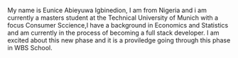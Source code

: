My name is Eunice Abieyuwa Igbinedion, I am from Nigeria and i am currently a masters student at the Technical University of Munich with a focus Consumer Sccience,I have a background in Economics and Statistics and am currently in the process of becoming a full stack developer. I am excited about this new phase and it is a proviledge going through this phase in WBS School.
